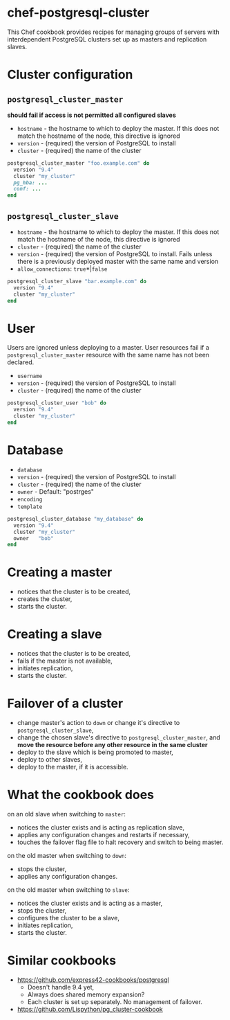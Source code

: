 # chef-postgresql-cluster

This Chef cookbook provides recipes for managing groups of
servers with interdependent PostgreSQL clusters set up
as masters and replication slaves.

# Cluster configuration

## `postgresql_cluster_master`

**should fail if access is not permitted all configured slaves**

* `hostname` - the hostname to which to deploy the master. If this does
  not match the hostname of the node, this directive is ignored
* `version` - (required) the version of PostgreSQL to install
* `cluster` - (required) the name of the cluster

```ruby
postgresql_cluster_master "foo.example.com" do
  version "9.4"
  cluster "my_cluster"
  pg_hba: ...
  conf: ...
end
```

## `postgresql_cluster_slave`

* `hostname` - the hostname to which to deploy the master. If this does
  not match the hostname of the node, this directive is ignored
* `cluster` - (required) the name of the cluster
* `version` - (required) the version of PostgreSQL to install. Fails unless
  there is a previously deployed master with the same name and
  version
* `allow_connections`: `true`*|`false`

```ruby
postgresql_cluster_slave "bar.example.com" do
  version "9.4"
  cluster "my_cluster"
end
```

# User

Users are ignored unless deploying to a master.
User resources fail if a `postgresql_cluster_master` resource with
the same name has not been declared.

* `username`
* `version` - (required) the version of PostgreSQL to install
* `cluster` - (required) the name of the cluster

```ruby
postgresql_cluster_user "bob" do
  version "9.4"
  cluster "my_cluster"
end
```

# Database

* `database`
* `version` - (required) the version of PostgreSQL to install
* `cluster` - (required) the name of the cluster
* `owner` - Default: "postrges"
* `encoding`
* `template`

```ruby
postgresql_cluster_database "my_database" do
  version "9.4"
  cluster "my_cluster"
  owner   "bob"
end
```

# Creating a master

* notices that the cluster is to be created,
* creates the cluster,
* starts the cluster.

# Creating a slave

* notices that the cluster is to be created,
* fails if the master is not available,
* initiates replication,
* starts the cluster.

# Failover of a cluster

* change master's action to `down` or change it's directive to
  `postgresql_cluster_slave`,
* change the chosen slave's directive to `postgresql_cluster_master`, and
  **move the resource before any other resource in the same cluster**
* deploy to the slave which is being promoted to master,
* deploy to other slaves,
* deploy to the master, if it is accessible.

# What the cookbook does

on an old slave when switching to `master`:

* notices the cluster exists and is acting as replication slave,
* applies any configuration changes and restarts if necessary,
* touches the failover flag file to halt recovery and switch to being
  master.

on the old master when switching to `down`:

* stops the cluster,
* applies any configuration changes.

on the old master when switching to `slave`:

* notices the cluster exists and is acting as a master,
* stops the cluster,
* configures the cluster to be a slave,
* initiates replication,
* starts the cluster.

# Similar cookbooks

* https://github.com/express42-cookbooks/postgresql
  * Doesn't handle 9.4 yet,
  * Always does shared memory expansion?
  * Each cluster is set up separately. No management of failover.
* https://github.com/Lispython/pg_cluster-cookbook
